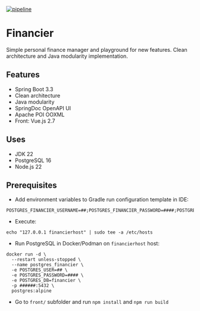[![pipeline](https://github.com/dgcd/financier/actions/workflows/pipeline.yml/badge.svg)](https://github.com/dgcd/financier/actions/workflows/pipeline.yml)

# Financier

Simple personal finance manager and playground for new features. Clean architecture and Java modularity implementation.

## Features

* Spring Boot 3.3
* Clean architecture
* Java modularity
* SpringDoc OpenAPI UI
* Apache POI OOXML
* Front: Vue.js 2.7

## Uses

* JDK 22
* PostgreSQL 16
* Node.js 22

## Prerequisites

* Add environment variables to Gradle run configuration template in IDE:

```
POSTGRES_FINANCIER_USERNAME=##;POSTGRES_FINANCIER_PASSWORD=####;POSTGRES_FINANCIER_PORT=######;EXCHANGE_API_KEY=##
```

* Execute:

```shell
echo "127.0.0.1 financierhost" | sudo tee -a /etc/hosts
```

* Run PostgreSQL in Docker/Podman on `financierhost` host:

```shell
docker run -d \
  --restart unless-stopped \
  --name postgres_financier \
  -e POSTGRES_USER=## \
  -e POSTGRES_PASSWORD=#### \
  -e POSTGRES_DB=financier \
  -p ######:5432 \
  postgres:alpine
```

* Go to `front/` subfolder and run `npm install` and `npm run build`
